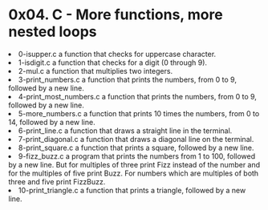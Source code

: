 <h1>0x04. C - More functions, more nested loops</h1>
<li>0-isupper.c a function that checks for uppercase character.</li>
<li>1-isdigit.c a function that checks for a digit (0 through 9).</li>
<li>2-mul.c a function that multiplies two integers.</li>
<li>3-print_numbers.c a function that prints the numbers, from 0 to 9, followed by a new line.</li>
<li>4-print_most_numbers.c a function that prints the numbers, from 0 to 9, followed by a new line.</li>
<li>5-more_numbers.c a function that prints 10 times the numbers, from 0 to 14, followed by a new line.</li>
<li>6-print_line.c a function that draws a straight line in the terminal.</li>
<li>7-print_diagonal.c a function that draws a diagonal line on the terminal.</li>
<li>8-print_square.c a function that prints a square, followed by a new line.</li>
<li>9-fizz_buzz.c a program that prints the numbers from 1 to 100, followed by a new line. But for multiples of three print Fizz instead of the number and for the multiples of five print Buzz. For numbers which are multiples of both three and five print FizzBuzz.</li>
<li>10-print_triangle.c a function that prints a triangle, followed by a new line.</li>
